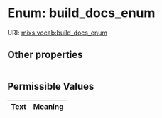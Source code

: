 
# Enum: build_docs_enum




URI: [mixs.vocab:build_docs_enum](https://w3id.org/mixs/vocab/build_docs_enum)


## Other properties

|  |  |  |
| --- | --- | --- |

## Permissible Values

| Text | Meaning |
| :--- | --------: |

